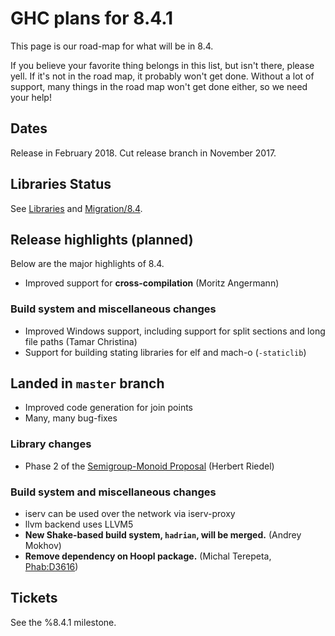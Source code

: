 # GHC plans for 8.4.1


This page is our road-map for what will be in 8.4.  


If you believe your favorite thing belongs in this list, but isn't there, please yell.  If it's not in the road map, it probably won't get done.  Without a lot of support, many things in the road map won't get done either, so we need your help!

## Dates


Release in February 2018. Cut release branch in November 2017.

## Libraries Status


See [Libraries](status/ghc-8.4.1/libraries) and [Migration/8.4](/migration/8.4).

## Release highlights (planned)


Below are the major highlights of 8.4.

- Improved support for **cross-compilation** (Moritz Angermann)

### Build system and miscellaneous changes

- Improved Windows support, including support for split sections and long file paths (Tamar Christina)
- Support for building stating libraries for elf and mach-o (`-staticlib`)

## Landed in `master` branch

- Improved code generation for join points
- Many, many bug-fixes

### Library changes

- Phase 2 of the [Semigroup-Monoid Proposal](https://prime.haskell.org/wiki/Libraries/Proposals/SemigroupMonoid) (Herbert Riedel)

### Build system and miscellaneous changes

- iserv can be used over the network via iserv-proxy
- llvm backend uses LLVM5
- **New Shake-based build system, `hadrian`, will be merged.**  (Andrey Mokhov)
- **Remove dependency on Hoopl package.**  (Michal Terepeta, [Phab:D3616](https://phabricator.haskell.org/D3616))

## Tickets

See the %8.4.1 milestone.
  

